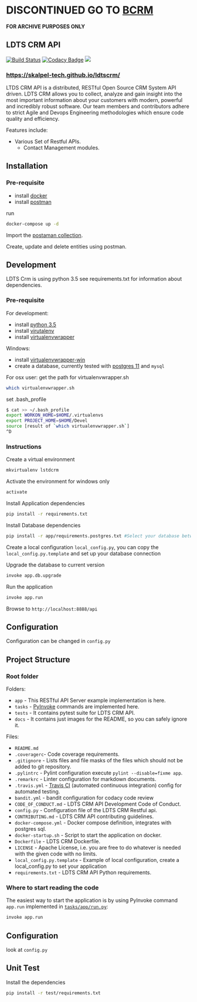 # DISCONTINUED GO TO [BCRM](https://github.com/skalpel-tech/bcrm) 

**FOR ARCHIVE PURPOSES ONLY**

## LDTS CRM API

[![Build Status](https://travis-ci.org/skalpel-tech/ldtscrm.svg?branch=master)](https://travis-ci.org/skalpel-tech/ldtscrm)
[![Codacy Badge](https://api.codacy.com/project/badge/Grade/cd69f740d0d144a79d2cccb023096261)](https://app.codacy.com/app/cedar-technologies/ldtscrm?utm_source=github.com&utm_medium=referral&utm_content=skalpel-tech/ldtscrm&utm_campaign=Badge_Grade_Settings)
[<img src="https://img.shields.io/badge/slack-ldtscrmapi-%2370ccdc.svg?logo=slack">](https://skalpel.slack.com/messages/CF75MFVB4/)

### https://skalpel-tech.github.io/ldtscrm/

LTDS CRM API is a distributed, RESTful Open Source CRM System API driven. LDTS CRM allows you to collect, analyze and gain insight into the most important information about your customers with modern, powerful and incredibly robust software.
Our team members and contributors adhere to strict Agile and Devops Engineering methodologies which ensure code quality and efficiency.

Features include:

* Various Set of Restful APIs.
  * Contact Management modules.

## Installation

### Pre-requisite

* install [docker](https://www.docker.com/)
* install [postman](https://www.getpostman.com/)

run

```bash
docker-compose up -d
```

Import the [postaman collection](/postman/skpcrm.postman_collection.json).

Create, update and delete entities using postman.

## Development

LDTS Crm is using python 3.5 see requirements.txt for information about dependencies.

### Pre-requisite

For development:

* install [python 3.5](https://www.python.org/downloads/release/python-356/)
* install [virutalenv](https://pypi.org/project/virtualenv/)
* install [virtualenvwrapper](https://pypi.org/project/virtualenvwrapper/)

Windows:

* install [virtualenvwrapper-win](https://pypi.org/project/virtualenvwrapper-win/)
* create a database, currently tested with [postgres 11](https://www.postgresql.org/download/) and `mysql`

For osx user:
get the path for virtualenvwrapper.sh

```bash
which virtualenvwrapper.sh
```

set .bash_profile

```bash
$ cat >> ~/.bash_profile
export WORKON_HOME=$HOME/.virtualenvs
export PROJECT_HOME=$HOME/Devel
source [result of `which virtualenvwrapper.sh`]
^D
```

### Instructions

Create a virtual environment  

```bash
mkvirtualenv lstdcrm
```

Activate the environment for windows only

```bash
activate
```

Install Application dependencies  

```bash
pip install -r requirements.txt
```

Install Database dependencies

```bash
pip install -r app/requirements.postgres.txt #Select your database between postgres and mysql
```

Create a local configuration `local_config.py`, you can copy the `local_config.py.template` and set up your database connection

Upgrade the database to current version

```bash
invoke app.db.upgrade
```

Run the application

```bash
invoke app.run
```

Browse to `http://localhost:8888/api`

## Configuration

Configuration can be changed in `config.py`

## Project Structure

### Root folder

Folders:

* `app` - This RESTful API Server example implementation is here.
* `tasks` - [PyInvoke](http://www.pyinvoke.org/) commands are implemented here.
* `tests` - It contains pytest suite for LDTS CRM API.
* `docs` - It contains just images for the README, so you can safely ignore it.

Files:

* `README.md`
* `.coveragerc`- Code coverage requirements.
* `.gitignore` - Lists files and file masks of the files which should not be
  added to git repository.
* `.pylintrc` - Pylint configuration execute `pylint --disable=fixme app`.
* `.remarkrc` - Linter configuration for markdown documents.
* `.travis.yml` - [Travis CI](https://travis-ci.org/) (automated continuous
  integration) config for automated testing.
* `bandit.yml` - bandit configuration for codacy code review
* `CODE_OF_CONDUCT.md` - LDTS CRM API Development Code of Conduct.
* `config.py` - Configuration file of the LDTS CRM Restful api.
* `CONTRIBUTING.md` - LDTS CRM API contributing guidelines.
* `docker-compose.yml` - Docker compose definition, integrates with postgres sql.
* `docker-startup.sh` - Script to start the application on docker.
* `Dockerfile` - LDTS CRM Dockerfile.
* `LICENSE` - Apache License, i.e. you are free to do whatever is needed with the
  given code with no limits.
* `local_config.py.template` - Example of local configuration, create a local_config.py to set your application
* `requirements.txt` - LDTS CRM API Python requirements.

### Where to start reading the code

The easiest way to start the application is by using PyInvoke command `app.run`
implemented in [`tasks/app/run.py`](tasks/app/run.py):

```bash
invoke app.run
```

## Configuration

look at `config.py`

## Unit Test

Install the dependencies

```bash
pip install -r test/requirements.txt
```
